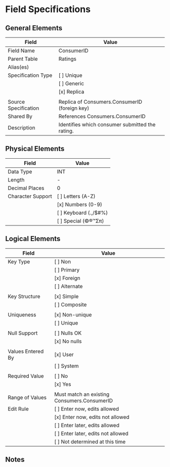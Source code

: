 # Field Specifications

## General Elements

| Field                 | Value                             |
|-----------------------|-----------------------------------|
| Field Name            | ConsumerID                        |
| Parent Table          | Ratings                            |
| Alias(es)             |                              |
| Specification Type    | [ ] Unique                        |
|                       | [ ] Generic                       |
|                       | [x] Replica                       |
|                       |                                   |
| Source Specification  | Replica of Consumers.ConsumerID (foreign key) |
| Shared By             | References Consumers.ConsumerID                                  |
| Description           | Identifies which consumer submitted the rating. |


## Physical Elements

| Field                 | Value                             |
|-----------------------|-----------------------------------|
| Data Type             | INT                               |
| Length                | -                               |
| Decimal Places        | 0                                 |
| Character Support     | [ ] Letters (A-Z)                 |
|                       | [x] Numbers (0-9)                 |
|                       | [ ] Keyboard (.,/$#%)             |
|                       | [ ] Special (©®™Σπ)               |


## Logical Elements

| Field                 | Value                             |
|-----------------------|-----------------------------------|
| Key Type              | [ ] Non                           |
|                       | [ ] Primary                       |   
|                       | [x] Foreign                       |
|                       | [ ] Alternate                     |
|                       |                                   |
| Key Structure         | [x] Simple                        |
|                       | [ ] Composite                     |
|                       |                                   |
| Uniqueness            | [x] Non-unique                    |
|                       | [ ] Unique                        |
|                       |                                   |
| Null Support          | [ ] Nulls OK                      |
|                       | [x] No nulls                      |
|                       |                                   |
| Values Entered By     | [x] User                          |
|                       | [ ] System                        |
|                       |                                   |
| Required Value        | [ ] No                            |
|                       | [x] Yes                           |
|                       |                                   |
| Range of Values       | Must match an existing Consumers.ConsumerID         |
| Edit Rule             | [ ] Enter now, edits allowed      |
|                       | [x] Enter now, edits not allowed  |
|                       | [ ] Enter later, edits allowed    |
|                       | [ ] Enter later, edits not allowed|
|                       | [ ] Not determined at this time   |

## Notes
